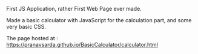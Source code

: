 First JS Application, rather First Web Page ever made.

Made a basic calculator with JavaScript for the calculation part, and some very basic CSS.

The page hosted at : https://pranavsarda.github.io/BasicCalculator/calculator.html
